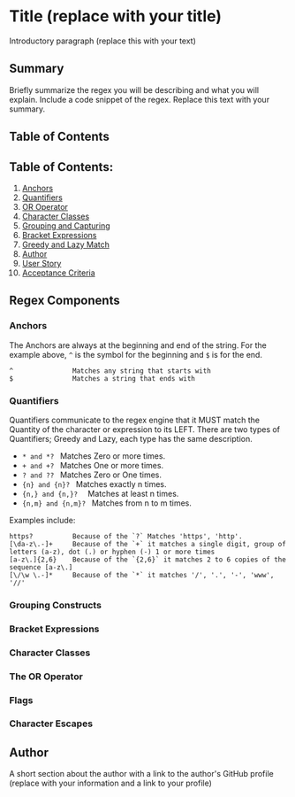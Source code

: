 # Title (replace with your title)

Introductory paragraph (replace this with your text)

## Summary

Briefly summarize the regex you will be describing and what you will explain. Include a code snippet of the regex. Replace this text with your summary.

## Table of Contents

## Table of Contents:

1.	[Anchors](#Anchors)
2.	[Quantifiers](#Quantifiers)
3.  [OR Operator](#or-operator)
4.	[Character Classes](#Character-Classes)
5.	[Grouping and Capturing](#Grouping-and-Capturing)
6.	[Bracket Expressions](#Bracket-Expressions)
7.	[Greedy and Lazy Match](#Greedy-and-Lazy-Match)
8.	[Author](#Author)
9.	[User Story](#User-Story)
10.	[Acceptance Criteria](#Acceptance-Criteria)

## Regex Components

### Anchors

The Anchors are always at the beginning and end of the string. For the example above, `^` is the symbol for the beginning and `$` is for the end.

```text
^               Matches any string that starts with
$               Matches a string that ends with 
```

### Quantifiers

Quantifiers communicate to the regex engine that it MUST match the Quantity of the character or expression to its LEFT. 
There are two types of Quantifiers; Greedy and Lazy, each type has the same description.
- `* and *? `           Matches Zero or more times. 
- `+ and +? `           Matches One or more times.
- `? and ?? `           Matches Zero or One times.
- `{n} and {n}? `       Matches exactly n times.
- `{n,} and {n,}?  `    Matches at least n times.
- `{n,m} and {n,m}? `   Matches from n to m times.

Examples include:

```text
https?          Because of the `?` Matches 'https', 'http'. 
[\da-z\.-]+     Because of the `+` it matches a single digit, group of letters (a-z), dot (.) or hyphen (-) 1 or more times
[a-z\.]{2,6}    Because of the `{2,6}` it matches 2 to 6 copies of the sequence [a-z\.]
[\/\w \.-]*     Because of the `*` it matches '/', '.', '-', 'www', '//'
```

### Grouping Constructs

### Bracket Expressions

### Character Classes

### The OR Operator

### Flags

### Character Escapes

## Author

A short section about the author with a link to the author's GitHub profile (replace with your information and a link to your profile)
